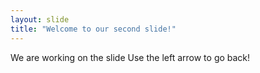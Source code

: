 ```yaml
---
layout: slide
title: "Welcome to our second slide!"
---
```

We are working on the slide
Use the left arrow to go back!
